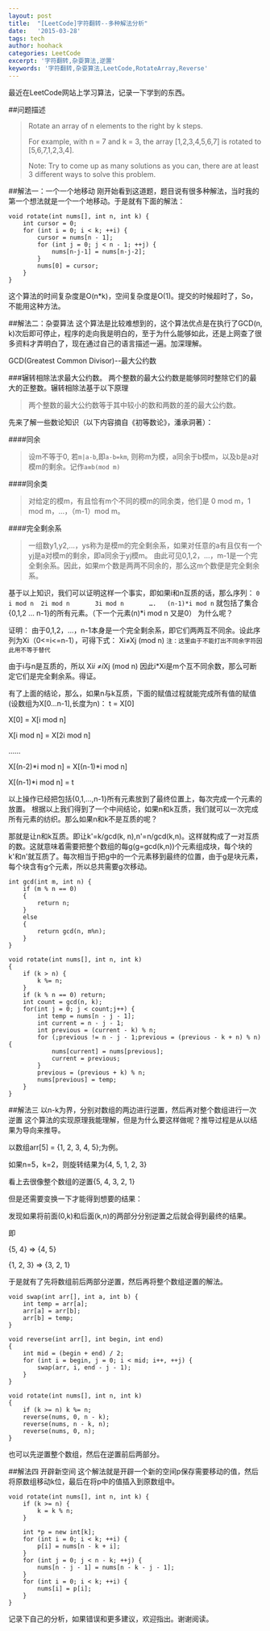 ```yaml
---
layout: post
title:  "[LeetCode]字符翻转--多种解法分析"
date:   '2015-03-28'
tags: tech
author: hoohack
categories: LeetCode
excerpt: '字符翻转,杂耍算法,逆置'
keywords: '字符翻转,杂耍算法,LeetCode,RotateArray,Reverse'
---
```


最近在LeetCode网站上学习算法，记录一下学到的东西。

##问题描述

>Rotate an array of n elements to the right by k steps.
>
>For example, with n = 7 and k = 3, the array [1,2,3,4,5,6,7] is rotated to [5,6,7,1,2,3,4].
>
>Note:
Try to come up as many solutions as you can, there are at least 3 different ways to solve this problem.



##解法一：一个一个地移动
刚开始看到这道题，题目说有很多种解法，当时我的第一个想法就是一个一个地移动。于是就有下面的解法：

    void rotate(int nums[], int n, int k) {
        int cursor = 0;
        for (int i = 0; i < k; ++i) {
            cursor = nums[n - 1];
            for (int j = 0; j < n - 1; ++j) {
                nums[n-j-1] = nums[n-j-2];
            }
            nums[0] = cursor;
        }
    }

这个算法的时间复杂度是O(n*k)，空间复杂度是O(1)。提交的时候超时了，So，不能用这种方法。

##解法二：杂耍算法
这个算法是比较难想到的，这个算法优点是在执行了GCD(n, k)次后即可停止，程序的走向我是明白的，至于为什么能够如此，还是上网查了很多资料才弄明白了，现在通过自己的语言描述一遍。加深理解。

GCD(Greatest Common Divisor)--最大公约数

###辗转相除法求最大公约数。
两个整数的最大公约数是能够同时整除它们的最大的正整数。辗转相除法基于以下原理

>两个整数的最大公约数等于其中较小的数和两数的差的最大公约数。

先来了解一些数论知识（以下内容摘自《初等数论》，潘承洞著）：

####同余
>设m不等于0, 若`m|a-b`,即`a-b=km`, 则称m为模，a同余于b模m，以及b是a对模m的剩余。记作`a≡b(mod m)`

####同余类
>对给定的模m，有且恰有m个不同的模m的同余类，他们是
0 mod m，1 mod m，…，（m-1）mod m。

####完全剩余系
>一组数y1,y2,…，ys称为是模m的完全剩余系，如果对任意的a有且仅有一个yj是a对模m的剩余，即a同余于yj模m。
>由此可见0,1,2，…，m-1是一个完全剩余系。因此，如果m个数是两两不同余的，那么这m个数便是完全剩余系。

基于以上知识，我们可以证明这样一个事实，即如果i和n互质的话，那么序列：
`0     i mod n  2i mod n       3i mod n       ….   (n-1)*i mod n`
就包括了集合{0,1,2 … n-1}的所有元素。（下一个元素(n)*i mod n 又是0）
为什么呢？

证明：
由于0,1,2，…，n-1本身是一个完全剩余系，即它们两两互不同余。设此序列为Xi（0<=i<=n-1），可得下式：
Xi≠Xj (mod n)
`注：这里由于不能打出不同余字符因此用不等于替代`

由于i与n是互质的，所以
Xi*i ≠i*Xj (mod n)
因此i*Xi是m个互不同余数，那么可断定它们是完全剩余系。得证。

有了上面的结论，那么，如果n与k互质，下面的赋值过程就能完成所有值的赋值(设数组为X[0...n-1],长度为n)：
t = X[0]

X[0] = X[i mod n]

X[i mod n] = X[2i mod n]

……

X[(n-2)*i mod n] = X[(n-1)*i mod n]

X[(n-1)*i mod n] = t

以上操作已经把包括{0,1,…,n-1}所有元素放到了最终位置上，每次完成一个元素的放置。
根据以上我们得到了一个中间结论，如果n和k互质，我们就可以一次完成所有元素的纺织。那么如果n和k不是互质的呢？

那就是让n和k互质。即让k'=k/gcd(k, n),n'=n/gcd(k,n)。这样就构成了一对互质的数。这就意味着需要把整个数组的每g(g=gcd(k,n))个元素组成块，每个块的k'和n'就互质了。每次相当于把g中的一个元素移到最终的位置，由于g是块元素，每个块含有g个元素，所以总共需要g次移动。

    int gcd(int m, int n) {
        if (m % n == 0)
        {
            return n;
        }
        else
        {
            return gcd(n, m%n);
        }
    }

    void rotate(int nums[], int n, int k)
    {
        if (k > n) {
            k %= n;
        }
        if (k % n == 0) return;
        int count = gcd(n, k);
        for(int j = 0; j < count;j++) {
            int temp = nums[n - j - 1];
            int current = n - j - 1;
            int previous = (current - k) % n;
            for (;previous != n - j - 1;previous = (previous - k + n) % n) {
                nums[current] = nums[previous];
                current = previous;
            }
            previous = (previous + k) % n;
            nums[previous] = temp;
        }
    }


##解法三 以n-k为界，分别对数组的两边进行逆置，然后再对整个数组进行一次逆置
这个算法的实现原理我能理解，但是为什么要这样做呢？推导过程是从以结果为导向来推导。

以数组arr[5] = {1, 2, 3, 4, 5};为例。

如果n=5，k=2，则旋转结果为{4, 5, 1, 2, 3}

看上去很像整个数组的逆置{5, 4, 3, 2, 1}

但是还需要变换一下才能得到想要的结果：

发现如果将前面(0,k)和后面(k,n)的两部分分别逆置之后就会得到最终的结果。

即

{5, 4} => {4, 5}

{1, 2, 3} => {3, 2, 1}

于是就有了先将数组前后两部分逆置，然后再将整个数组逆置的解法。

    void swap(int arr[], int a, int b) {
        int temp = arr[a];
        arr[a] = arr[b];
        arr[b] = temp;
    }

    void reverse(int arr[], int begin, int end)
    {
        int mid = (begin + end) / 2;
        for (int i = begin, j = 0; i < mid; i++, ++j) {
            swap(arr, i, end - j - 1);
        }
    }

    void rotate(int nums[], int n, int k)
    {
        if (k >= n) k %= n;
        reverse(nums, 0, n - k);
        reverse(nums, n - k, n);
        reverse(nums, 0, n);
    }


也可以先逆置整个数组，然后在逆置前后两部分。

##解法四 开辟新空间
这个解法就是开辟一个新的空间p保存需要移动的值，然后将原数组移动k位，最后在将p中的值插入到原数组中。

    void rotate(int nums[], int n, int k) {
        if (k >= n) {
            k = k % n;
        }

        int *p = new int[k];
        for (int i = 0; i < k; ++i) {
            p[i] = nums[n - k + i];
        }
        for (int j = 0; j < n - k; ++j) {
            nums[n - j - 1] = nums[n - k - j - 1];
        }
        for (int i = 0; i < k; ++i) {
            nums[i] = p[i];
        }
    }

记录下自己的分析，如果错误和更多建议，欢迎指出。谢谢阅读。
